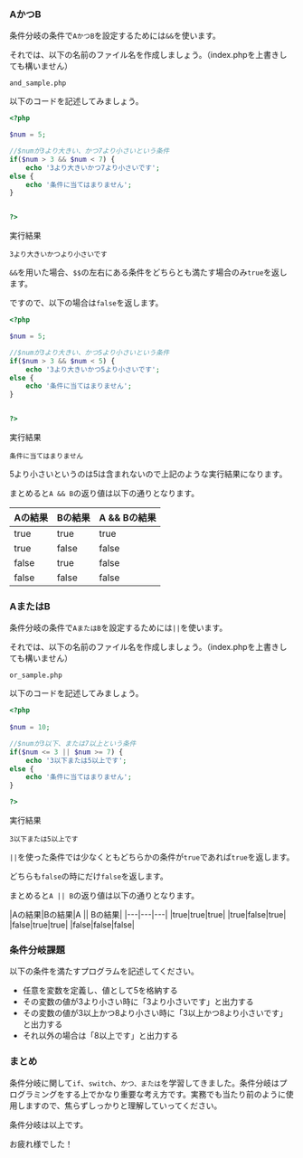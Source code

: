 ### AかつB

条件分岐の条件で`AかつB`を設定するためには`&&`を使います。

それでは、以下の名前のファイル名を作成しましょう。（index.phpを上書きしても構いません）

    and_sample.php
    
以下のコードを記述してみましょう。

```php
<?php

$num = 5;

//$numが3より大きい、かつ7より小さいという条件
if($num > 3 && $num < 7) {    
    echo '3より大きいかつ7より小さいです';
else {
    echo '条件に当てはまりません';
}


?>
```

実行結果

    3より大きいかつより小さいです

`&&`を用いた場合、`$$`の左右にある条件をどちらとも満たす場合のみ`true`を返します。

ですので、以下の場合は`false`を返します。

```php
<?php

$num = 5;

//$numが3より大きい、かつ5より小さいという条件
if($num > 3 && $num < 5) {    
    echo '3より大きいかつ5より小さいです';
else {
    echo '条件に当てはまりません';
}


?>
```

実行結果

    条件に当てはまりません

5より小さいというのは5は含まれないので上記のような実行結果になります。

まとめると`A && B`の返り値は以下の通りとなります。

|Aの結果|Bの結果|A && Bの結果|
|---|---|---|
|true|true|true|
|true|false|false|
|false|true|false|
|false|false|false|



### AまたはB

条件分岐の条件で`AまたはB`を設定するためには`||`を使います。

それでは、以下の名前のファイル名を作成しましょう。（index.phpを上書きしても構いません）

    or_sample.php
    
以下のコードを記述してみましょう。

```php
<?php
    
$num = 10;

//$numが3以下、または7以上という条件
if($num <= 3 || $num >= 7) {    
    echo '3以下または5以上です';
else {
    echo '条件に当てはまりません';
}

?>
```

実行結果

    3以下または5以上です

`||`を使った条件では少なくともどちらかの条件が`true`であれば`true`を返します。

どちらも`false`の時にだけ`false`を返します。

まとめると`A || B`の返り値は以下の通りとなります。

|Aの結果|Bの結果|A || Bの結果|
|---|---|---|
|true|true|true|
|true|false|true|
|false|true|true|
|false|false|false|

### 条件分岐課題

以下の条件を満たすプログラムを記述してください。

- 任意を変数を定義し、値として5を格納する
- その変数の値が3より小さい時に「3より小さいです」と出力する
- その変数の値が3以上かつ8より小さい時に「3以上かつ8より小さいです」と出力する
- それ以外の場合は「8以上です」と出力する

### まとめ
条件分岐に関して`if`、`switch`、`かつ、または`を学習してきました。条件分岐はプログラミングをする上でかなり重要な考え方です。実務でも当たり前のように使用しますので、焦らずしっかりと理解していってください。

条件分岐は以上です。

お疲れ様でした！


